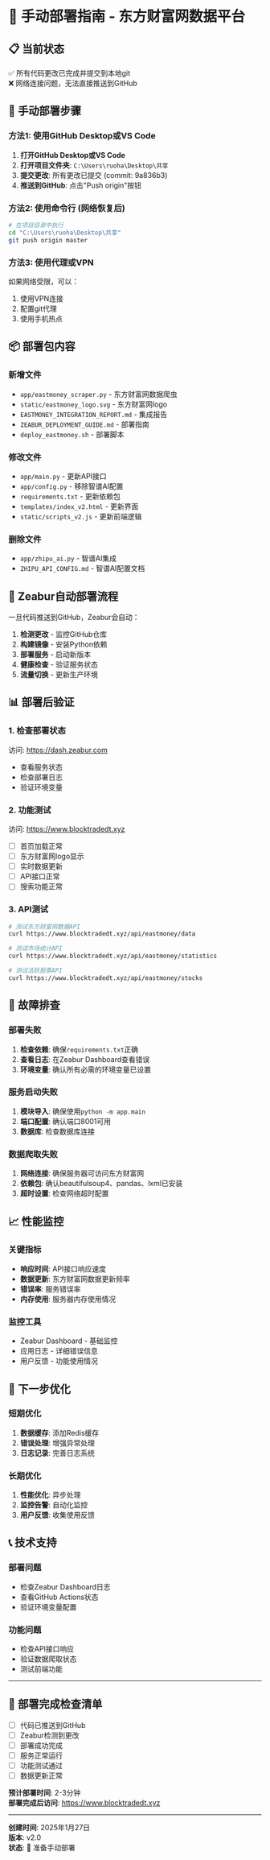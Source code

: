 # 🚀 手动部署指南 - 东方财富网数据平台

## 📋 当前状态
✅ 所有代码更改已完成并提交到本地git  
❌ 网络连接问题，无法直接推送到GitHub  

## 🔧 手动部署步骤

### 方法1: 使用GitHub Desktop或VS Code

1. **打开GitHub Desktop或VS Code**
2. **打开项目文件夹**: `C:\Users\ruoha\Desktop\共享`
3. **提交更改**: 所有更改已提交 (commit: 9a836b3)
4. **推送到GitHub**: 点击"Push origin"按钮

### 方法2: 使用命令行 (网络恢复后)

```bash
# 在项目目录中执行
cd "C:\Users\ruoha\Desktop\共享"
git push origin master
```

### 方法3: 使用代理或VPN

如果网络受限，可以：
1. 使用VPN连接
2. 配置git代理
3. 使用手机热点

## 📦 部署包内容

### 新增文件
- `app/eastmoney_scraper.py` - 东方财富网数据爬虫
- `static/eastmoney_logo.svg` - 东方财富网logo
- `EASTMONEY_INTEGRATION_REPORT.md` - 集成报告
- `ZEABUR_DEPLOYMENT_GUIDE.md` - 部署指南
- `deploy_eastmoney.sh` - 部署脚本

### 修改文件
- `app/main.py` - 更新API接口
- `app/config.py` - 移除智谱AI配置
- `requirements.txt` - 更新依赖包
- `templates/index_v2.html` - 更新界面
- `static/scripts_v2.js` - 更新前端逻辑

### 删除文件
- `app/zhipu_ai.py` - 智谱AI集成
- `ZHIPU_API_CONFIG.md` - 智谱AI配置文档

## 🔄 Zeabur自动部署流程

一旦代码推送到GitHub，Zeabur会自动：

1. **检测更改** - 监控GitHub仓库
2. **构建镜像** - 安装Python依赖
3. **部署服务** - 启动新版本
4. **健康检查** - 验证服务状态
5. **流量切换** - 更新生产环境

## 📊 部署后验证

### 1. 检查部署状态
访问: https://dash.zeabur.com
- 查看服务状态
- 检查部署日志
- 验证环境变量

### 2. 功能测试
访问: https://www.blocktradedt.xyz
- [ ] 首页加载正常
- [ ] 东方财富网logo显示
- [ ] 实时数据更新
- [ ] API接口正常
- [ ] 搜索功能正常

### 3. API测试
```bash
# 测试东方财富网数据API
curl https://www.blocktradedt.xyz/api/eastmoney/data

# 测试市场统计API
curl https://www.blocktradedt.xyz/api/eastmoney/statistics

# 测试活跃股票API
curl https://www.blocktradedt.xyz/api/eastmoney/stocks
```

## 🐛 故障排查

### 部署失败
1. **检查依赖**: 确保`requirements.txt`正确
2. **查看日志**: 在Zeabur Dashboard查看错误
3. **环境变量**: 确认所有必需的环境变量已设置

### 服务启动失败
1. **模块导入**: 确保使用`python -m app.main`
2. **端口配置**: 确认端口8001可用
3. **数据库**: 检查数据库连接

### 数据爬取失败
1. **网络连接**: 确保服务器可访问东方财富网
2. **依赖包**: 确认beautifulsoup4、pandas、lxml已安装
3. **超时设置**: 检查网络超时配置

## 📈 性能监控

### 关键指标
- **响应时间**: API接口响应速度
- **数据更新**: 东方财富网数据更新频率
- **错误率**: 服务错误率
- **内存使用**: 服务器内存使用情况

### 监控工具
- Zeabur Dashboard - 基础监控
- 应用日志 - 详细错误信息
- 用户反馈 - 功能使用情况

## 🎯 下一步优化

### 短期优化
1. **数据缓存**: 添加Redis缓存
2. **错误处理**: 增强异常处理
3. **日志记录**: 完善日志系统

### 长期优化
1. **性能优化**: 异步处理
2. **监控告警**: 自动化监控
3. **用户反馈**: 收集使用反馈

## 📞 技术支持

### 部署问题
- 检查Zeabur Dashboard日志
- 查看GitHub Actions状态
- 验证环境变量配置

### 功能问题
- 检查API接口响应
- 验证数据爬取状态
- 测试前端功能

---

## 🎉 部署完成检查清单

- [ ] 代码已推送到GitHub
- [ ] Zeabur检测到更改
- [ ] 部署成功完成
- [ ] 服务正常运行
- [ ] 功能测试通过
- [ ] 数据更新正常

**预计部署时间**: 2-3分钟  
**部署完成后访问**: https://www.blocktradedt.xyz

---

**创建时间**: 2025年1月27日  
**版本**: v2.0  
**状态**: 🚀 准备手动部署
